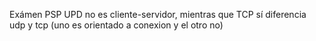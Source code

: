 Exámen PSP
UPD no es cliente-servidor, mientras que TCP sí
diferencia udp y tcp (uno es orientado a conexion y el otro no)
